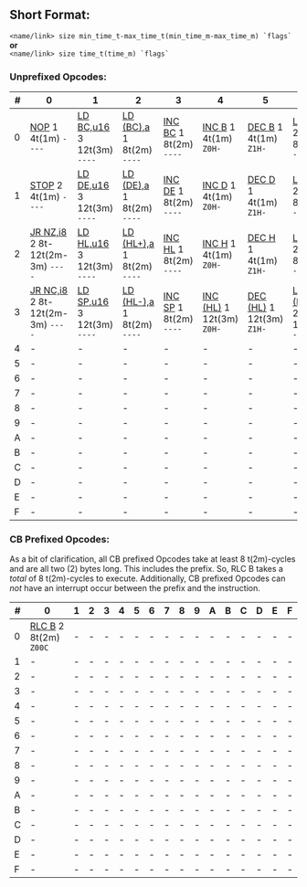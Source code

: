 ## Short Format:
``<name/link> size min_time_t-max_time_t(min_time_m-max_time_m) `flags` `` **or**  
``<name/link> size time_t(time_m) `flags` ``
### Unprefixed Opcodes:

|#|0|1|2|3|4|5|6|7|8|9|A|B|C|D|E|F|
|-|-|-|-|-|-|-|-|-|-|-|-|-|-|-|-|-|
|0|[NOP](nm/NOP) 1 4t(1m) `----`|[LD BC,u16](nm/LDr16,u16) 3 12t(3m) `----`|[LD (BC),a](nm/LD(r16),a) 1 8t(2m) `----`|[INC BC](nm/INCr16) 1 8t(2m) `----`|[INC B](nm/INCr8) 1 4t(1m) `Z0H-`|[DEC B](nm/DECr8) 1 4t(1m) `Z1H-`|[LD B,u8](nm/LDr8u8) 2 8t(2m) `----`|[RLCA](nm/RLCA) 1 4t(1m) `000C`|[LD (u16),SP](nm/LD(u16),SP) 3 20t(5m) `----`|[ADD HL,BC](nm/ADDHL,r16) 1 8t(2m) `-0HC`|[LD A,(BC)](nm/LDA,(r16)) 1 8t(2m) `----`|[DEC BC](nm/DECr16) 1 8t(2m) `----`|[INC C](nm/INCr8) 1 4t(1m) `Z0H-`|[DEC C](nm/DECr8) 1 4t(1m) `Z1H-`|[LD C,u8](nm/LDr8u8) 2 8t(2m) `----`|[RRCA](nm/RRCA) 1 4t(1m) `000C`|
|1|[STOP](nm/STOP) 2 4t(1m) `----`|[LD DE,u16](nm/LDr16,u16) 3 12t(3m) `----`|[LD (DE),a](nm/LD(r16),a) 1 8t(2m) `----`|[INC DE](nm/INCr16) 1 8t(2m) `----`|[INC D](nm/INCr8) 1 4t(1m) `Z0H-`|[DEC D](nm/DECr8) 1 4t(1m) `Z1H-`|[LD D,u8](nm/LDr8u8) 2 8t(2m) `----`|[RLA](nm/RLA) 1 4t(1m) `000C`|[JR i8](nm/JRi8) 2 12t(3m) `----`|[ADD HL,DE](nm/ADDHL,r16) 1 8t(2m) `-0HC`|[LD A,(DE)](nm/LDA,(r16)) 1 8t(2m) `----`|[DEC DE](nm/DECr16) 1 8t(2m) `----`|[INC E](nm/INCr8) 1 4t(1m) `Z0H-`|[DEC E](nm/DECr8) 1 4t(1m) `Z1H-`|[LD E,u8](nm/LDr8u8) 2 8t(2m) `----`|[RRA](nm/RRA) 1 4t(1m) `000C`|
|2|[JR NZ,i8](nm/JRcn,i8) 2 8t-12t(2m-3m) `----`|[LD HL,u16](nm/LDr16,u16) 3 12t(3m) `----`|[LD (HL+),a](nm/LD(r16),a) 1 8t(2m) `----`|[INC HL](nm/INCr16) 1 8t(2m) `----`|[INC H](nm/INCr8) 1 4t(1m) `Z0H-`|[DEC H](nm/DECr8) 1 4t(1m) `Z1H-`|[LD H,u8](nm/LDr8u8) 2 8t(2m) `----`|[DAA](nm/DAA) 1 4t(1m) `Z-0C`|[JR Z,i8](nm/JRcn,i8) 2 12t(3m) `----`|[ADD HL,HL](nm/ADDHL,r16) 1 8t(2m) `-0HC`|[LD A,(HL+)](nm/LDA,(r16)) 1 8t(2m) `----`|[DEC HL](nm/DECr16) 1 8t(2m) `----`|[INC L](nm/INCr8) 1 4t(1m) `Z0H-`|[DEC L](nm/DECr8) 1 4t(1m) `Z1H-`|[LD L,u8](nm/LDr8u8) 2 8t(2m) `----`|[CPL](nm/CPL) 1 4t(1m) `-11-`|
|3|[JR NC,i8](nm/JRcn,i8) 2 8t-12t(2m-3m) `----`|[LD SP,u16](nm/LDr16,u16) 3 12t(3m) `----`|[LD (HL-),a](nm/LD(r16),a) 1 8t(2m) `----`|[INC SP](nm/INCr16) 1 8t(2m) `----`|[INC (HL)](nm/INCr8) 1 12t(3m) `Z0H-`|[DEC (HL)](nm/DECr8) 1 12t(3m) `Z1H-`|[LD (HL),u8](nm/LDr8u8) 2 12t(3m) `----`|[SCF](nm/SCF) 1 4t(1m) `-001`|[JR C,i8](nm/JRcn,i8) 2 12t(3m) `----`|[ADD HL,SP](nm/ADDHL,r16) 1 8t(2m) `-0HC`|[LD A,(HL-)](nm/LDA,(r16)) 1 8t(2m) `----`|[DEC SP](nm/DECr16) 1 8t(2m) `----`|[INC A](nm/INCr8) 1 4t(1m) `Z0H-`|[DEC A](nm/DECr8) 1 4t(1m) `Z1H-`|[LD A,u8](nm/LDr8u8) 2 8t(2m) `----`|[CCF](nm/CCF) 1 4t(1m) `-00C`|
|4|-|-|-|-|-|-|-|-|-|-|-|-|-|-|-|-|
|5|-|-|-|-|-|-|-|-|-|-|-|-|-|-|-|-|
|6|-|-|-|-|-|-|-|-|-|-|-|-|-|-|-|-|
|7|-|-|-|-|-|-|-|-|-|-|-|-|-|-|-|-|
|8|-|-|-|-|-|-|-|-|-|-|-|-|-|-|-|-|
|9|-|-|-|-|-|-|-|-|-|-|-|-|-|-|-|-|
|A|-|-|-|-|-|-|-|-|-|-|-|-|-|-|-|-|
|B|-|-|-|-|-|-|-|-|-|-|-|-|-|-|-|-|
|C|-|-|-|-|-|-|-|-|-|-|-|-|-|-|-|-|
|D|-|-|-|-|-|-|-|-|-|-|-|-|-|-|-|-|
|E|-|-|-|-|-|-|-|-|-|-|-|-|-|-|-|-|
|F|-|-|-|-|-|-|-|-|-|-|-|-|-|-|-|-|

### CB Prefixed Opcodes:
As a bit of clarification, all CB prefixed Opcodes take at least 8 t(2m)-cycles and are all two (2) bytes long. This includes the prefix. So, RLC B takes a _total_ of 8 t(2m)-cycles to execute. Additionally, CB prefixed Opcodes can _not_ have an interrupt occur between the prefix and the instruction.

|#|0|1|2|3|4|5|6|7|8|9|A|B|C|D|E|F|
|-|-|-|-|-|-|-|-|-|-|-|-|-|-|-|-|-|
|0|[RLC B](cb/RLCr8) 2 8t(2m) `Z00C`|-|-|-|-|-|-|-|-|-|-|-|-|-|-|-|
|1|-|-|-|-|-|-|-|-|-|-|-|-|-|-|-|-|
|2|-|-|-|-|-|-|-|-|-|-|-|-|-|-|-|-|
|3|-|-|-|-|-|-|-|-|-|-|-|-|-|-|-|-|
|4|-|-|-|-|-|-|-|-|-|-|-|-|-|-|-|-|
|5|-|-|-|-|-|-|-|-|-|-|-|-|-|-|-|-|
|6|-|-|-|-|-|-|-|-|-|-|-|-|-|-|-|-|
|7|-|-|-|-|-|-|-|-|-|-|-|-|-|-|-|-|
|8|-|-|-|-|-|-|-|-|-|-|-|-|-|-|-|-|
|9|-|-|-|-|-|-|-|-|-|-|-|-|-|-|-|-|
|A|-|-|-|-|-|-|-|-|-|-|-|-|-|-|-|-|
|B|-|-|-|-|-|-|-|-|-|-|-|-|-|-|-|-|
|C|-|-|-|-|-|-|-|-|-|-|-|-|-|-|-|-|
|D|-|-|-|-|-|-|-|-|-|-|-|-|-|-|-|-|
|E|-|-|-|-|-|-|-|-|-|-|-|-|-|-|-|-|
|F|-|-|-|-|-|-|-|-|-|-|-|-|-|-|-|-|